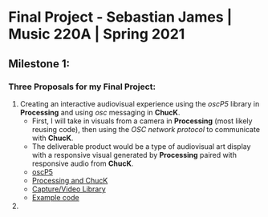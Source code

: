 # Final Project - Sebastian James | Music 220A | Spring 2021  

 ## Milestone 1:  
 ### Three Proposals for my Final Project:  
 1. Creating an interactive audiovisual experience using the *oscP5* library in **Processing** and using *osc* messaging in **ChucK**.  
    * First, I will take in visuals from a camera in **Processing** (most likely reusing code), then using the *OSC network protocol* to communicate with **ChucK**.
    * The deliverable product would be a type of audiovisual art display with a responsive visual generated by **Processing** paired with responsive audio from **ChucK**.  
    * [oscP5](http://www.sojamo.de/libraries/oscP5/)
    * [Processing and ChucK](https://processing.org/discourse/beta/num_1203578116.html)
    * [Capture/Video Library](https://processing.org/reference/libraries/video/Capture.html)
    * [Example code](https://processing.org/tutorials/video/)
2. 